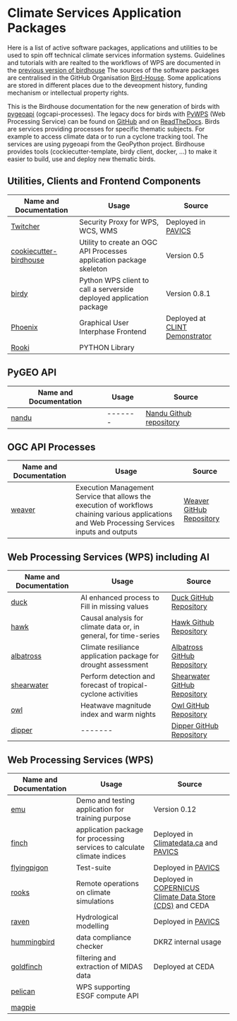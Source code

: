 # Climate Services Application Packages

Here is a list of active software packages, applications and utilities to be used to spin off technical climate services information systems. 
Guidelines and tutorials with are realted to the workflows of WPS are documented in the [previous version of birdhouse](https://birdhouse.readthedocs.io/en/latest/)
The sources of the software packages are centralised in the GitHub Organisation [Bird-House](https://github.com/bird-house). Some applications are stored in different places due to the deveopment history, funding mechanism or intellectual property rights. 


This is the Birdhouse documentation for the new generation of birds with [pygeoapi](https://pygeoapi.io/) (ogcapi-processes).
The legacy docs for birds with [PyWPS](https://pywps.org/) (Web Processing Service) can be found on [GitHub](https://github.com/bird-house/birdhouse-docs) and on [ReadTheDocs](https://birdhouse.readthedocs.io/en/latest/).
Birds are services providing processes for specific thematic subjects. For example to access climate data or to run a cyclone tracking tool. The services are using pygeoapi from the GeoPython project. Birdhouse provides tools (cockiecutter-template, birdy client, docker, ...) to make it easier to build, use and deploy new thematic birds.


## Utilities, Clients and Frontend Components

| Name and Documentation  | Usage | Source |
| -------- | ------- | ------- |
| [Twitcher](http://twitcher.readthedocs.io/) | Security Proxy for WPS, WCS, WMS     | Deployed in [PAVICS](https://pavics-sdi.readthedocs.io/en/latest/)   | 
| [cookiecutter-birdhouse](https://cookiecutter-birdhouse.readthedocs.io) | Utility to create an OGC API Processes application package skeleton |  Version 0.5 | 
| [birdy](https://birdy.readthedocs.io)  |   Python WPS client to call a serverside deployed application package  |   Version 0.8.1  |
| [Phoenix](https://pyramid-phoenix.readthedocs.io/en/latest/)  | Graphical User Interphase Frontend   | Deployed at [CLINT Demonstrator](clint.dkrz.de)   |
| [Rooki](https://www.google.com/url?q=https://github.com/roocs/rooki&amp;sa=D&amp;source=editors&amp;ust=1660816924244993&amp;usg=AOvVaw1PeZJ1lymJDD331QwFM55x) |  PYTHON Library | | 


## PyGEO API

| Name and Documentation  | Usage | Source |
| -------- | ------- | ------- |
| [nandu](https://github.com/bird-house/nandu) | ------- | [Nandu Github repository](https://github.com/bird-house/nandu) |


## OGC API Processes

| Name and Documentation  | Usage | Source |
| -------- | ------- | ------- |
| [weaver](https://pavics-weaver.readthedocs.io/en/latest/) | Execution Management Service that allows the execution of workflows chaining various applications and Web Processing Services inputs and outputs | [Weaver GitHub Repository](https://github.com/crim-ca/weaver) |  

## Web Processing Services (WPS) including AI

| Name and Documentation  | Usage | Source |
| -------- | ------- | ------- |
| [duck](https://clint-duck.readthedocs.io/en/latest/) | AI enhanced process to Fill in missing values | [Duck GitHub Repository](https://github.com/climateintelligence/duck) | 
| [hawk](https://clint-hawk.readthedocs.io/en/latest/) | Causal analysis for climate data or, in general, for time-series | [Hawk Github Repository](https://github.com/climateintelligence/hawk)|
| [albatross](https://clint-albatross.readthedocs.io/en/latest/) | Climate resiliance application package for drought assessment | [Albatross GitHub Repository](https://github.com/climateintelligence/albatross) |
| [shearwater](https://shearwater.readthedocs.io/en/latest/)| Perform detection and forecast of tropical-cyclone activities | [Shearwater GitHub Repository](https://github.com/climateintelligence/shearwater) |
| [owl](https://clint-owl.readthedocs.io/en/latest/) | Heatwave magnitude index and warm nights| [Owl GitHub Repository](https://github.com/climateintelligence/owl) |
| [dipper](https://clint-dipper.readthedocs.io/en/latest/) | ------- | [Dipper GitHub Repository](https://github.com/climateintelligence/dipper) |

## Web Processing Services (WPS)

| Name and Documentation  | Usage | Source |
| -------- | ------- | ------- |
| [emu](https://emu.readthedocs.io/)  |    Demo and testing application for training purpose | Version 0.12 |
| [finch](https://pavics-sdi.readthedocs.io/) | application package for processing services to calculate climate indices | Deployed in    [Climatedata.ca](Climatedata.ca) and [PAVICS](https://pavics.ouranos.ca) | 
| [flyingpigon](https://flyingpigeon.readthedocs.io) | Test-suite |  Deployed in [PAVICS](https://pavics.ouranos.ca) | 
| [rooks](https://github.com/roocs) | Remote operations on climate simulations | Deployed in [COPERNICUS Climate Data Store (CDS)](https://cds.climate.copernicus.eu/#!/home) and CEDA | 
| [raven](https://pavics-sdi.readthedocs.io/projects/raven/en/latest/notebooks/index.html) | Hydrological modelling |  Deployed in [PAVICS](https://pavics.ouranos.ca) |
| [hummingbird](http://birdhouse-hummingbird.readthedocs.io/) | data compliance checker | DKRZ internal usage |
| [goldfinch](https://github.com/cedadev/goldfinch) | filtering and extraction of MIDAS data | Deployed at CEDA  |
| [pelican](https://github.com/bird-house/pelican) | WPS supporting ESGF compute API | | 
| [magpie](https://pavics-magpie.readthedocs.io/en/latest/)    |       |       |


<!-- 
| [OGC EO-Pilot](http://docs.opengeospatial.org/per/20-045.html%23_open_source_software_4&amp;sa=D&amp;source=editors&amp;ust=1660816924243900&amp;usg=AOvVaw22QBuuFacKi801Tvd-c-LC)  | | | 

 -->

